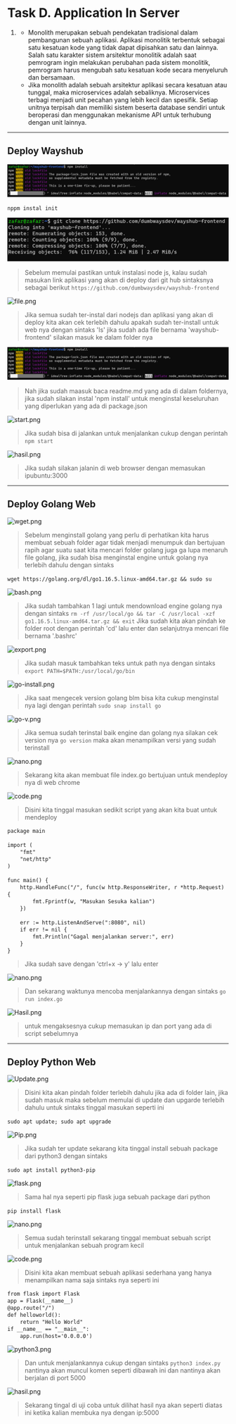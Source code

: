 # Task D. Application In Server
1. - Monolith merupakan sebuah pendekatan tradisional dalam pembangunan sebuah aplikasi. Aplikasi monolitik terbentuk sebagai satu kesatuan kode yang tidak dapat dipisahkan satu dan lainnya.  Salah satu karakter sistem arsitektur monolitik adalah saat pemrogram ingin melakukan perubahan pada sistem monolitik, pemrogram harus mengubah satu kesatuan kode secara menyeluruh dan bersamaan.
    - Jika monolith adalah sebuah arsitektur aplikasi secara kesatuan atau tunggal, maka microservices adalah sebaliknya. Microservices terbagi menjadi unit pecahan yang lebih kecil dan spesifik. Setiap unitnya terpisah dan memiliki sistem beserta database sendiri untuk beroperasi dan menggunakan mekanisme API untuk terhubung dengan unit lainnya.
***
## Deploy Wayshub 
![npm.png](../Screenshoot-Stage-1/Wayshub/npm.png)
```
nppm instal init
```

![wget.png](../Screenshoot-Stage-1/Wayshub/wget.png)
>Sebelum memulai pastikan untuk instalasi node js, kalau sudah masukan link aplikasi yang akan di deploy dari git hub sintaksnya sebagai berikut
```https://github.com/dumbwaysdev/wayshub-frontend```

![file.png](../Screenshoot-Stage-1/Wayshub/file.png)
>Jika semua sudah ter-instal dari nodejs dan aplikasi yang akan di deploy kita akan cek terlebih dahulu apakah sudah ter-install untuk web nya dengan sintaks 'ls' jika sudah ada file bernama 'wayshub-frontend' silakan masuk ke dalam folder nya 

![npm.png](../Screenshoot-Stage-1/Wayshub/npm.png)
>Nah jika sudah maasuk baca readme.md yang ada di dalam foldernya, jika sudah silakan instal 'npm install' untuk menginstal keseluruhan yang diperlukan yang ada di package.json 

![start.png](../Screenshoot-Stage-1/Wayshub/start.png)
>Jika sudah bisa di jalankan untuk menjalankan cukup dengan perintah 
```npm start``` 

![hasil.png](../Screenshoot-Stage-1/Wayshub/hasil.png)
>Jika sudah silakan jalanin di web browser dengan memasukan ipubuntu:3000 
***
## Deploy Golang Web
![wget.png](../Screenshoot-Stage-1/golang/wget.png)
>Sebelum menginstall golang yang perlu di perhatikan kita harus membuat sebuah folder agar tidak menjadi menumpuk dan bertujuan rapih agar suatu saat kita mencari folder golang juga ga lupa menaruh file golang, jika sudah bisa menginstal engine untuk golang nya terlebih dahulu dengan sintaks 

```wget https://golang.org/dl/go1.16.5.linux-amd64.tar.gz && sudo su```

![bash.png](../Screenshoot-Stage-1/golang/bash.png)
>Jika sudah tambahkan 1 lagi untuk mendownload engine golang nya dengan sintaks
```rm -rf /usr/local/go && tar -C /usr/local -xzf go1.16.5.linux-amd64.tar.gz && exit```
>Jika sudah kita akan pindah ke folder root dengan perintah 'cd' lalu enter dan selanjutnya mencari file bernama '.bashrc' 


![export.png](../Screenshoot-Stage-1/golang/export.png)
>Jika sudah masuk tambahkan teks untuk path nya dengan sintaks
```export PATH=$PATH:/usr/local/go/bin```

![go-install.png](../Screenshoot-Stage-1/golang/go-install.png)
>Jika saat mengecek version golang blm bisa kita cukup menginstal nya lagi dengan perintah ```sudo snap install go```


![go-v.png](../Screenshoot-Stage-1/golang/go-v.png)
>Jika semua sudah terinstal baik engine dan golang nya silakan cek version nya ```go version``` maka akan menampilkan versi yang sudah terinstall


![nano.png](../Screenshoot-Stage-1/golang/nano.png)
>Sekarang kita akan membuat file index.go bertujuan untuk mendeploy nya di web chrome 


![code.png](../Screenshoot-Stage-1/golang/code.png)
>Disini kita tinggal masukan sedikit script yang akan kita buat untuk mendeploy 
```
package main

import (
	"fmt"
	"net/http"
)

func main() {
	http.HandleFunc("/", func(w http.ResponseWriter, r *http.Request) {
		fmt.Fprintf(w, "Masukan Sesuka kalian")
	})

	err := http.ListenAndServe(":8080", nil)
	if err != nil {
		fmt.Println("Gagal menjalankan server:", err)
	}
}

```
>Jika sudah save dengan 'ctrl+x -> y' lalu enter

![nano.png](../Screenshoot-Stage-1/golang/nano.png)
>Dan sekarang waktunya mencoba menjalankannya dengan sintaks `go run index.go`


![Hasil.png](../Screenshoot-Stage-1/golang/Hasil.png)
>untuk mengaksesnya cukup memasukan ip dan port yang ada di script sebelumnya
***
## Deploy Python Web

![Update.png](../Screenshoot-Stage-1/python/Update.png)
>Disini kita akan pindah folder terlebih dahulu jika ada di folder lain, jika sudah masuk maka sebelum memulai di update dan upgarde terlebih dahulu untuk sintaks tinggal masukan seperti ini 

```sudo apt update; sudo apt upgrade```

![Pip.png](../Screenshoot-Stage-1/python/Pip.png)
>Jika sudah ter update sekarang kita tinggal install sebuah package dari python3 dengan sintaks

```sudo apt install python3-pip```

![flask.png](../Screenshoot-Stage-1/python/flask.png)
>Sama hal nya seperti pip flask juga sebuah package dari python 

```pip install flask```


![nano.png](../Screenshoot-Stage-1/python/nano.png)
>Semua sudah terinstall sekarang tinggal membuat sebuah script untuk menjalankan sebuah program kecil

![code.png](../Screenshoot-Stage-1/python/code.png)
>Disini kita akan membuat sebuah aplikasi sederhana yang hanya menampilkan nama saja sintaks nya seperti ini

```
from flask import Flask
app = Flask(__name__)
@app.route("/")
def helloworld():
    return "Hello World"
if __name__ == "__main__":
    app.run(host='0.0.0.0')
```

![python3.png](../Screenshoot-Stage-1/python/python3.png)
>Dan untuk menjalankannya cukup dengan sintaks `python3 index.py` nantinya akan muncul komen seperti dibawah ini dan nantinya akan berjalan di port 5000

![hasil.png](../Screenshoot-Stage-1/python/hasil.png)
>Sekarang tingal di uji coba untuk dilihat hasil nya akan seperti diatas ini ketika kalian membuka nya dengan ip:5000
